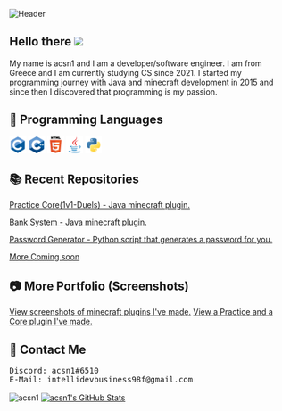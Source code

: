 
![Header](https://raw.githubusercontent.com/acsn1/about/main/self2.png "Header")
## Hello there <img src="https://raw.githubusercontent.com/acsn1/about/main/wave.gif" witdh="40px" height="40px"></img>

My name is acsn1 and I am a developer/software engineer. I am from Greece and I am currently studying CS since 2021.
I started my programming journey with Java and minecraft development in 2015 and since then I discovered that programming is my passion.

 ## 📌 Programming Languages
<p align="left"> <a target="_blank" rel="noreferrer"> <img src="https://raw.githubusercontent.com/devicons/devicon/master/icons/c/c-original.svg" alt="c" width="30" height="30"/> </a> <a target="_blank" rel="noreferrer"> <img src="https://raw.githubusercontent.com/devicons/devicon/master/icons/cplusplus/cplusplus-original.svg" alt="cplusplus" width="30" height="30"/> </a> <a target="_blank" rel="noreferrer"> <img src="https://raw.githubusercontent.com/devicons/devicon/master/icons/html5/html5-original-wordmark.svg" alt="html5" width="30" height="30"/> </a> <a target="_blank" rel="noreferrer"> <img src="https://raw.githubusercontent.com/devicons/devicon/master/icons/java/java-original.svg" alt="java" width="30" height="30"/> </a> <a target="_blank" rel="noreferrer"> <a target="_blank" rel="noreferrer"> <img src="https://raw.githubusercontent.com/devicons/devicon/master/icons/python/python-original.svg" alt="python" width="30" height="30"/> </a> </p>

## 📚 Recent Repositories
<a href="https://github.com/acsn1/PracticeCore">Practice Core(1v1-Duels) - Java minecraft plugin.</a>     
  
<a href="https://github.com/acsn1/Bank-System-Minecraft">Bank System - Java minecraft plugin.</a>
  
<a href="https://github.com/acsn1/passwordGenerator">Password Generator - Python script that generates a password for you.</a>

<a href="https://github.com/acsn1">More Coming soon</a>

## 📷 More Portfolio (Screenshots)
<a href="https://imgur.com/a/HV2njHT">View screenshots of minecraft plugins I've made.</a>
 <a href="https://www.youtube.com/watch?v=ntKLznhZ99o&ab_channel=mcpractice">View a Practice and a Core plugin I've made.</a>


## 📝 Contact Me
<pre>
Discord: acsn1#6510
E-Mail: intellidevbusiness98f@gmail.com
</pre>



<a><img align="center" src="https://github-readme-stats.vercel.app/api/top-langs?username=acsn1&show_icons=true&theme=radical&locale=en&layout=compact" alt="acsn1" /></a>
<a href="https://github.com/acsn1/acsn1">
  <img align="center" src="https://github-readme-stats.vercel.app/api?username=acsn1&show_icons=true&line_height=27&count_private=true&title_color=ffffff&text_color=c9cacc&icon_color=2bbc8a&bg_color=1d1f21" alt="acsn1's GitHub Stats" />
</a>
